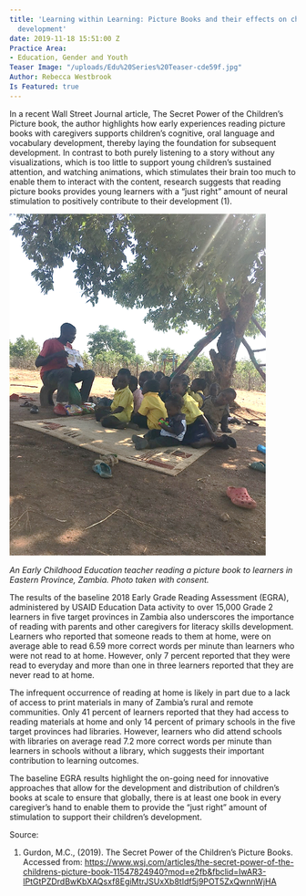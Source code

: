 ```yaml
---
title: 'Learning within Learning: Picture Books and their effects on children''s cognitive
  development'
date: 2019-11-18 15:51:00 Z
Practice Area:
- Education, Gender and Youth
Teaser Image: "/uploads/Edu%20Series%20Teaser-cde59f.jpg"
Author: Rebecca Westbrook
Is Featured: true
---
```


In a recent Wall Street Journal article, The Secret Power of the Children’s Picture book, the author highlights how early experiences reading picture books with caregivers supports children’s cognitive, oral language and vocabulary development, thereby laying the foundation for subsequent development. In contrast to both purely listening to a story without any visualizations, which is too little to support young children’s sustained attention, and watching animations, which stimulates their brain too much to enable them to interact with the content, research suggests that reading picture books provides young learners with a “just right” amount of neural stimulation to positively contribute to their development (1).

![Zambia 1-2afe4d.png](/uploads/Zambia%201-2afe4d.png)

*An Early Childhood Education teacher reading a picture book to learners in Eastern Province, Zambia. Photo taken with consent.*

The results of the baseline 2018 Early Grade Reading Assessment (EGRA), administered by USAID Education Data activity to over 15,000 Grade 2 learners in five target provinces in Zambia also underscores the importance of reading with parents and other caregivers for literacy skills development. Learners who reported that someone reads to them at home, were on average able to read 6.59 more correct words per minute than learners who were not read to at home. However, only 7 percent reported that they were read to everyday and more than one in three learners reported that they are never read to at home. 

The infrequent occurrence of reading at home is likely in part due to a lack of access to print materials in many of Zambia’s rural and remote communities. Only 41 percent of learners reported that they had access to reading materials at home and only 14 percent of primary schools in the five target provinces had libraries. However, learners who did attend schools with libraries on average read 7.2 more correct words per minute than learners in schools without a library, which suggests their important contribution to learning outcomes. 

The baseline EGRA results highlight the on-going need for innovative approaches that allow for the development and distribution of children’s books at scale to ensure that globally, there is at least one book in every caregiver’s hand to enable them to provide the “just right” amount of stimulation to support their children’s development. 

Source:
1. Gurdon, M.C., (2019). The Secret Power of the Children’s Picture Books. Accessed from: [https://www.wsj.com/articles/the-secret-power-of-the-childrens-picture-book-11547824940?mod=e2fb&fbclid=IwAR3-lPtGtPZDrdBwKbXAQsxf8EgiMtrJSUxXb8tIdf5j9POT5ZxQwnnWjHA ](https://www.wsj.com/articles/the-secret-power-of-the-childrens-picture-book-11547824940?mod=e2fb&fbclid=IwAR3-lPtGtPZDrdBwKbXAQsxf8EgiMtrJSUxXb8tIdf5j9POT5ZxQwnnWjHA)